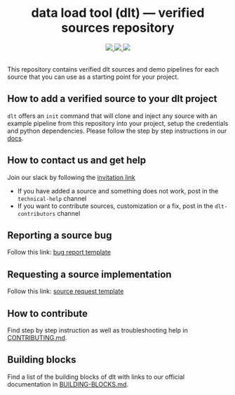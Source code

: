 <h1 align="center">
    <strong>data load tool (dlt) — verified sources repository</strong>
</h1>

<div align="center">
  <a target="_blank" href="https://join.slack.com/t/dlthub-community/shared_invite/zt-1slox199h-HAE7EQoXmstkP_bTqal65g" style="background:none">
    <img src="https://img.shields.io/badge/slack-join-dlt.svg?labelColor=191937&color=6F6FF7&logo=slack" />
  </a>
  <a target="_blank" href="https://pypi.org/project/dlt/" style="background:none">
    <img src="https://img.shields.io/pypi/v/dlt?labelColor=191937&color=6F6FF7">
  </a>
  <a target="_blank" href="https://pypi.org/project/dlt/" style="background:none">
    <img src="https://img.shields.io/pypi/pyversions/dlt?labelColor=191937&color=6F6FF7">
  </a>
</div>
<br>

This repository contains verified dlt sources and demo pipelines for each source that you can use as a starting point for your project. 

## How to add a verified source to your dlt project
`dlt` offers an `init` command that will clone and inject any source with an example pipeline from this repository into your project, setup the credentials and python dependencies. Please follow the step by step instructions in our [docs](https://dlthub.com/docs/walkthroughs/add-a-pipeline). 
## How to contact us and get help
Join our slack by following the [invitation link](https://join.slack.com/t/dlthub-community/shared_invite/zt-1n5193dbq-rCBmJ6p~ckpSFK4hCF2dYA)

 - If you have added a source and something does not work, post in the `technical-help` channel
 - If you want to contribute sources, customization or a fix, post in the `dlt-contributors` channel

## Reporting a source bug
Follow this link: [bug report template](https://github.com/dlt-hub/verified-sources/issues/new?template=bug-report.md)

## Requesting a source implementation
Follow this link: [source request template](https://github.com/dlt-hub/verified-sources/issues/new?template=source-request.md)

## How to contribute
Find step by step instruction as well as troubleshooting help in [CONTRIBUTING.md](CONTRIBUTING.md).

## Building blocks
Find a list of the building blocks of dlt with links to our official documentation in [BUILDING-BLOCKS.md](docs/BUILDING-BLOCKS.md).


